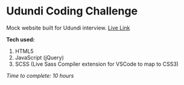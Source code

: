 # Udundi Coding Challenge
Mock website built for Udundi interview.
[Live Link](https://udundi-coding-challenge.vercel.app/)

**Tech used:**
1. HTML5
2. JavaScript (jQuery)
3. SCSS (Live Sass Compiler extension for VSCode to map to CSS3)

*Time to complete: 10 hours*